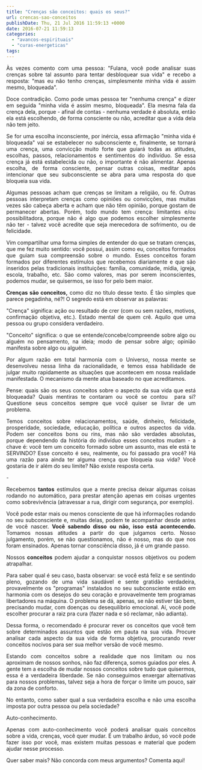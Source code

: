 ```yaml
---
title: "Crenças são conceitos: quais os seus?"
url: crencas-sao-conceitos
publishDate: Thu, 21 Jul 2016 11:59:13 +0000
date: 2016-07-21 11:59:13
categories: 
  - "avancos-espirituais"
  - "curas-energeticas"
tags: 
---
```

<p style="text-align: justify;">Às vezes comento com uma pessoa: "Fulana, você pode analisar suas crenças sobre tal assunto para tentar desbloquear sua vida" e recebo a resposta: "mas eu não tenho crenças, simplesmente minha vida é assim mesmo, bloqueada".</p>
<p style="text-align: justify;">Doce contradição. Como pode umas pessoa ter "nenhuma crença" e dizer em seguida "minha vida é assim mesmo, bloqueada". Ela mesma fala da crença dela, porque - afinal de contas - nenhuma verdade é absoluta, então ela está escolhendo, de forma consciente ou não, acreditar que a vida dela não tem jeito.<!--more--></p>
<p style="text-align: justify;">Se for uma escolha inconsciente, por inércia, essa afirmação "minha vida é bloqueada" vai se estabelecer no subconsciente e, finalmente, se tornará uma crença, uma convicção muito forte que guiará todas as atitudes, escolhas, passos, relacionamentos e sentimentos do indivíduo. Se essa crença já está estabelecida ou não, o importante é não alimentar. Apenas escolha, de forma consciente, pensar outras coisas, meditar após intencionar que seu subconsciente se abra para uma resposta do que bloqueia sua vida.</p>
<p style="text-align: justify;">Algumas pessoas acham que crenças se limitam a religião, ou fé. Outras pessoas interpretam crenças como opiniões ou convicções, mas muitas vezes são cabeça aberta e acham que não têm opinião, porque gostam de permanecer abertas. Porém, todo mundo tem crença: limitantes e/ou possibilitadora, porque não é algo que podemos escolher simplesmente não ter - talvez você acredite que seja merecedora de sofrimento, ou de felicidade.</p>
<p style="text-align: justify;">Vim compartilhar uma forma simples de entender do que se tratam crenças, que me fez muito sentido: você possui, assim como eu, conceitos formados que guiam sua compreensão sobre o mundo. Esses conceitos foram formados por diferentes estímulos que recebemos diariamente e que são inseridos pelas tradicionais instituições: família, comunidade, mídia, igreja, escola, trabalho, etc. São como valores, mas por serem inconscientes, podemos mudar, se quisermos, se isso for pelo bem maior.</p>
<p style="text-align: justify;"><strong>Crenças são conceitos,</strong> como diz no título desse texto. É tão simples que parece pegadinha, né?! O segredo está em observar as palavras:</p>
<p style="text-align: justify;">"Crença" significa: ação ou resultado de crer (com ou sem razões, motivos, confirmação objetiva, etc.). Estado mental de quem crê. Aquilo que uma pessoa ou grupo considera verdadeiro.</p>
<p style="text-align: justify;">"Conceito" significa: o que se entende/concebe/compreende sobre algo ou alguém no pensamento, na ideia; modo de pensar sobre algo; opinião manifesta sobre algo ou alguém.</p>
<p style="text-align: justify;">Por algum razão em total harmonia com o Universo, nossa mente se desenvolveu nessa linha da racionalidade, e temos essa habilidade de julgar muito rapidamente as situações que acontecem em nossa realidade manifestada. O mecanismo da mente atua baseado no que acreditamos.</p>
<p style="text-align: justify;">Pense: quais são os seus conceitos sobre o aspecto da sua vida que está bloqueada? Quais mentiras te contaram ou você se contou  para si? Questione seus conceitos sempre que você quiser se livrar de um problema.</p>
<p style="text-align: justify;">Temos conceitos sobre relacionamentos, saúde, dinheiro, felicidade, prosperidade, sociedade, educação, política e outros aspectos da vida. Podem ser conceitos bons ou rins, mas não são verdades absolutas, porque dependendo da história do indivíduo esses conceitos mudam - a chave é: você tem um conceito formado sobre um assunto, mas ele está te SERVINDO? Esse conceito é seu, realmente, ou foi passado pra você? Há uma razão para ainda ter alguma crença que bloqueia sua vida? Você gostaria de ir além do seu limite? Não existe resposta certa.</p>
<p style="text-align: justify;">-</p>
<p style="text-align: justify;">Recebemos <strong>tantos</strong> estímulos que a mente precisa deixar algumas coisas rodando no automático, para prestar atenção apenas em coisas urgentes como sobrevivência (atravessar a rua, dirigir com segurança, por exemplo).</p>
<p style="text-align: justify;">Você pode estar mais ou menos consciente de que há informações rodando no seu subconsciente e, muitas delas, podem te acompanhar desde antes de você nascer. <strong>Você sabendo disso ou não, isso está acontecendo. </strong>Tomamos nossas atitudes a partir do que julgamos certo. Nosso julgamento, porém, se não questionamos, não é nosso, mas do que nos foram ensinados. Apenas tornar consciência disso, já é um grande passo.</p>
<p style="text-align: justify;">Nossos <strong>conceitos</strong> podem ajudar a conquistar nossos objetivos ou podem atrapalhar.</p>
<p style="text-align: justify;">Para saber qual é seu caso, basta observar: se você está feliz e se sentindo pleno, gozando de uma vida saudável e sente gratidão verdadeira, provavelmente os "programas" instalados no seu subconsciente estão em harmonia com os desejos do seu coração e provavelmente tem programas libertadores na máquina. O problema se dá, apenas, se não estiver tão bem, precisando mudar, com doenças ou desequilíbrio emocional. Aí, você pode escolher procurar a raiz pra cura (fazer nada e só reclamar, não adianta).</p>
<p style="text-align: justify;">Dessa forma, o recomendado é procurar rever os conceitos que você tem sobre determinados assuntos que estão em pauta na sua vida. Procure analisar cada aspecto da sua vida de forma objetiva, procurando rever conceitos nocivos para ser sua melhor versão de você mesmo.</p>
<p style="text-align: justify;">Estando com conceitos sobre a realidade que nos limitam ou nos aproximam de nossos sonhos, não faz diferença, somos guiados por eles. A gente tem a escolha de mudar nossos conceitos sobre tudo que quisermos, essa é a verdadeira liberdade. Se não conseguimos enxergar alternativas para nossos problemas, talvez seja a hora de forçar o limite um pouco, sair da zona de conforto.</p>
<p style="text-align: justify;">No entanto, como saber qual a sua verdadeira escolha e não uma escolha imposta por outra pessoa ou pela sociedade?</p>
<p style="text-align: justify;">Auto-conhecimento.</p>
<p style="text-align: justify;">Apenas com auto-conhecimento você poderá analisar quais conceitos sobre a vida, crenças, você quer mudar. É um trabalho árduo, só você pode fazer isso por você, mas existem muitas pessoas e material que podem ajudar nesse processo.</p>
<p style="text-align: justify;">Quer saber mais? Não concorda com meus argumentos?
Comenta aqui!</p>
